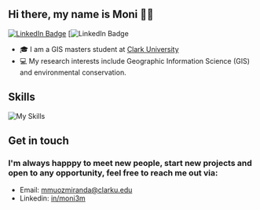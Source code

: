 ## Hi there, my name is Moni 🌱🐎
[![LinkedIn Badge](https://img.shields.io/badge/my-linkedin-green)](https://www.linkedin.com/in/monica-munoz-miranda-a05869299/)
[![LinkedIn Badge](https://img.shields.io/github/repo-size/moni-3m/moni-3m)

+ 🎓 I am a GIS masters student at [Clark University](https://www.clarku.edu/)
+ 💻 My research interests include Geographic Information Science (GIS) and environmental conservation.

## **Skills**
![My Skills](https://skillicons.dev/icons?i=py,html)

## Get in touch
### **I'm always happpy to meet new people, start new projects and open to any opportunity, feel free to reach me out via:<br />**
- Email: [mmuozmiranda@clarku.edu](mailto:mmuozmiranda@clarku.edu)<br />
- Linkedin: [in/moni3m](www.linkedin.com/in/monica-munoz-miranda-a05869299)<br />

<!--
**moni-3m/moni-3m** is a ✨ _special_ ✨ repository because its `README.md` (this file) appears on your GitHub profile.

Here are some ideas to get you started:

- 🔭 I’m currently working on ...
- 🌱 I’m currently learning ...
- 👯 I’m looking to collaborate on ...
- 🤔 I’m looking for help with ...
- 💬 Ask me about ...
- 📫 How to reach me: ...
- 😄 Pronouns: ...
- ⚡ Fun fact: ...
-->
